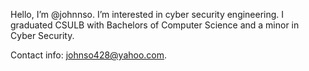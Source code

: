 Hello, I’m @johnnso. 
I’m interested in cyber security engineering. 
I graduated CSULB with Bachelors of Computer Science and a minor in Cyber Security.

Contact info: johnso428@yahoo.com. 
